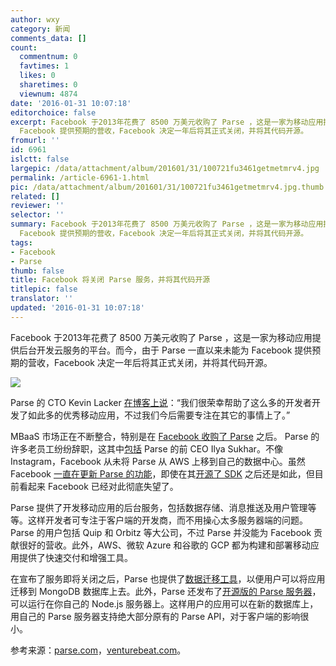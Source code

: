 ```yaml
---
author: wxy
category: 新闻
comments_data: []
count:
  commentnum: 0
  favtimes: 1
  likes: 0
  sharetimes: 0
  viewnum: 4874
date: '2016-01-31 10:07:18'
editorchoice: false
excerpt: Facebook 于2013年花费了 8500 万美元收购了 Parse ，这是一家为移动应用提供后台开发云服务的平台。而今，由于 Parse 一直以来未能为
  Facebook 提供预期的营收，Facebook 决定一年后将其正式关闭，并将其代码开源。
fromurl: ''
id: 6961
islctt: false
largepic: /data/attachment/album/201601/31/100721fu3461getmetmrv4.jpg
permalink: /article-6961-1.html
pic: /data/attachment/album/201601/31/100721fu3461getmetmrv4.jpg.thumb.jpg
related: []
reviewer: ''
selector: ''
summary: Facebook 于2013年花费了 8500 万美元收购了 Parse ，这是一家为移动应用提供后台开发云服务的平台。而今，由于 Parse 一直以来未能为
  Facebook 提供预期的营收，Facebook 决定一年后将其正式关闭，并将其代码开源。
tags:
- Facebook
- Parse
thumb: false
title: Facebook 将关闭 Parse 服务，并将其代码开源
titlepic: false
translator: ''
updated: '2016-01-31 10:07:18'
---
```


Facebook 于2013年花费了 8500 万美元收购了 Parse ，这是一家为移动应用提供后台开发云服务的平台。而今，由于 Parse 一直以来未能为 Facebook 提供预期的营收，Facebook 决定一年后将其正式关闭，并将其代码开源。


![](/data/attachment/album/201601/31/100721fu3461getmetmrv4.jpg)


Parse 的 CTO Kevin Lacker [在博客上说](http://blog.parse.com/announcements/moving-on/)：“我们很荣幸帮助了这么多的开发者开发了如此多的优秀移动应用，不过我们今后需要专注在其它的事情上了。”


MBaaS 市场正在不断整合，特别是在 [Facebook 收购了 Parse](http://venturebeat.com/2013/04/25/facebook-acquires-parse-to-enter-world-of-mobile-backend-services/) 之后。 Parse 的许多老员工纷纷辞职，这其中[包括](http://venturebeat.com/2015/08/28/parse-ceo-ilya-sukhar-is-leaving-facebook/) Parse 的前 CEO Ilya Sukhar。不像 Instagram，Facebook 从未将 Parse 从 AWS 上移到自己的数据中心。虽然 Facebook [一直在更新 Parse 的功能](http://venturebeat.com/2015/10/22/facebook-parse-now-lets-you-easily-deploy-apps-to-heroku/)，即使在其[开源了 SDK](http://venturebeat.com/2015/08/13/facebook-is-open-sourcing-its-parse-sdks-starting-with-ios-android-and-mac-os-x/) 之后还是如此，但目前看起来 Facebook 已经对此彻底失望了。


Parse 提供了开发移动应用的后台服务，包括数据存储、消息推送及用户管理等等。这样开发者可专注于客户端的开发商，而不用操心太多服务器端的问题。Parse 的用户包括 Quip 和 Orbitz 等大公司，不过 Parse 并没能为 Facebook 贡献很好的营收。此外，AWS、微软 Azure 和谷歌的 GCP 都为构建和部署移动应用提供了快速交付和增强工具。


在宣布了服务即将关闭之后，Parse 也提供了[数据迁移工具](http://blog.parse.com/announcements/introducing-parse-server-and-the-database-migration-tool/)，以便用户可以将应用迁移到 MongoDB 数据库上去。此外，Parse 还发布了[开源版的 Parse 服务器](http://blog.parse.com/announcements/introducing-parse-server-and-the-database-migration-tool/)，可以运行在你自己的 Node.js 服务器上。这样用户的应用可以在新的数据库上，用自己的 Parse 服务器支持绝大部分原有的 Parse API，对于客户端的影响很小。


参考来源：[parse.com](http://blog.parse.com/announcements/moving-on/)，[venturebeat.com](http://venturebeat.com/2016/01/28/facebook-is-shutting-down-its-parse-cloud-service-on-january-28-2017/)。